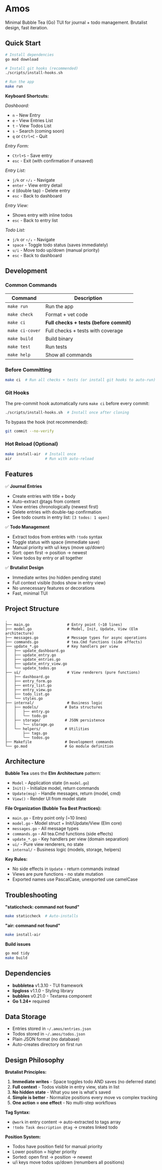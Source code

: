 # Amos

Minimal Bubble Tea (Go) TUI for journal + todo management. Brutalist design, fast iteration.

## Quick Start

```bash
# Install dependencies
go mod download

# Install git hooks (recommended)
./scripts/install-hooks.sh

# Run the app
make run
```

**Keyboard Shortcuts:**

*Dashboard:*
- `n` - New Entry
- `e` - View Entries List
- `t` - View Todos List
- `s` - Search (coming soon)
- `q` or `Ctrl+C` - Quit

*Entry Form:*
- `Ctrl+S` - Save entry
- `esc` - Exit (with confirmation if unsaved)

*Entry List:*
- `j/k` or `↑/↓` - Navigate
- `enter` - View entry detail
- `d` (double tap) - Delete entry
- `esc` - Back to dashboard

*Entry View:*
- Shows entry with inline todos
- `esc` - Back to entry list

*Todo List:*
- `j/k` or `↑/↓` - Navigate
- `space` - Toggle todo status (saves immediately)
- `u/i` - Move todo up/down (manual priority)
- `esc` - Back to dashboard

## Development

### Common Commands

| Command | Description |
|---------|-------------|
| `make run` | Run the app |
| `make check` | Format + vet code |
| `make ci` | **Full checks + tests (before commit)** |
| `make ci-cover` | Full checks + tests with coverage |
| `make build` | Build binary |
| `make test` | Run tests |
| `make help` | Show all commands |

### Before Committing
```bash
make ci  # Run all checks + tests (or install git hooks to auto-run)
```

### Git Hooks
The pre-commit hook automatically runs `make ci` before every commit:
```bash
./scripts/install-hooks.sh  # Install once after cloning
```

To bypass the hook (not recommended):
```bash
git commit --no-verify
```

### Hot Reload (Optional)
```bash
make install-air  # Install once
air               # Run with auto-reload
```

## Features

✅ **Journal Entries**
- Create entries with title + body
- Auto-extract @tags from content
- View entries chronologically (newest first)
- Delete entries with double-tap confirmation
- See todo counts in entry list: `[3 todos: 1 open]`

✅ **Todo Management**
- Extract todos from entries with `!todo` syntax
- Toggle status with space (immediate save)
- Manual priority with u/i keys (move up/down)
- Sort: open first → position → newest
- View todos by entry or all together

✅ **Brutalist Design**
- Immediate writes (no hidden pending state)
- Full context visible (todos show in entry view)
- No unnecessary features or decorations
- Fast, minimal TUI

## Project Structure

```
.
├── main.go                 # Entry point (~10 lines)
├── model.go                # Model, Init, Update, View (Elm architecture)
├── messages.go             # Message types for async operations
├── commands.go             # tea.Cmd functions (side effects)
├── update_*.go             # Key handlers per view
│   ├── update_dashboard.go
│   ├── update_entry.go
│   ├── update_entries.go
│   ├── update_entry_view.go
│   └── update_todos.go
├── ui/                     # View renderers (pure functions)
│   ├── dashboard.go
│   ├── entry_form.go
│   ├── entry_list.go
│   ├── entry_view.go
│   ├── todo_list.go
│   └── styles.go
├── internal/               # Business logic
│   ├── models/            # Data structures
│   │   ├── entry.go
│   │   └── todo.go
│   ├── storage/           # JSON persistence
│   │   └── storage.go
│   └── helpers/           # Utilities
│       ├── tags.go
│       └── todos.go
├── Makefile               # Development commands
└── go.mod                 # Go module definition
```

## Architecture

**Bubble Tea** uses the **Elm Architecture** pattern:
- `Model` - Application state (in `model.go`)
- `Init()` - Initialize model, return commands
- `Update(msg)` - Handle messages, return (model, cmd)
- `View()` - Render UI from model state

**File Organization (Bubble Tea Best Practices):**
- `main.go` - Entry point only (~10 lines)
- `model.go` - Model struct + Init/Update/View (Elm core)
- `messages.go` - All message types
- `commands.go` - All tea.Cmd functions (side effects)
- `update_*.go` - Key handlers per view (domain separation)
- `ui/` - Pure view renderers, no state
- `internal/` - Business logic (models, storage, helpers)

**Key Rules:**
- No side effects in `Update` - return commands instead
- Views are pure functions - no state mutation
- Exported names use PascalCase, unexported use camelCase

## Troubleshooting

**"staticcheck: command not found"**
```bash
make staticcheck  # Auto-installs
```

**"air: command not found"**
```bash
make install-air
```

**Build issues**
```bash
go mod tidy
make build
```

## Dependencies

- **bubbletea** v1.3.10 - TUI framework
- **lipgloss** v1.1.0 - Styling library
- **bubbles** v0.21.0 - Textarea component
- **Go 1.24+** required

## Data Storage

- Entries stored in `~/.amos/entries.json`
- Todos stored in `~/.amos/todos.json`
- Plain JSON format (no database)
- Auto-creates directory on first run

## Design Philosophy

**Brutalist Principles:**
1. **Immediate writes** - Space toggles todo AND saves (no deferred state)
2. **Full context** - Todos visible in entry view, stats in list
3. **No hidden state** - What you see is what's saved
4. **Simple is better** - Normalize positions every move vs complex tracking
5. **One action = one effect** - No multi-step workflows

**Tag Syntax:**
- `@work` in entry content → auto-extracted to tags array
- `!todo Task description @tag` → creates linked todo

**Position System:**
- Todos have position field for manual priority
- Lower position = higher priority
- Sorted: open first → position → newest
- u/i keys move todos up/down (renumbers all positions)


